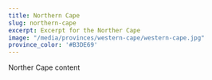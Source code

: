 ```yaml
---
title: Northern Cape
slug: northern-cape
excerpt: Excerpt for the Norther Cape
image: "/media/provinces/western-cape/western-cape.jpg"
province_color: '#B3DE69'
---
```

Norther Cape content